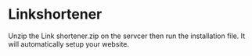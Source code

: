 # Linkshortener
Unzip the Link shortener.zip on the servcer then run the installation file. It will automatically setup your website.
